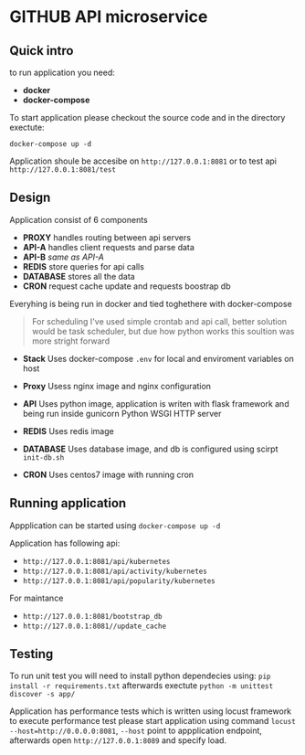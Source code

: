 # GITHUB API microservice

## Quick intro
to run application you need: 
* **docker**
* **docker-compose**

To start application please checkout the source code and in the directory exectute:
 
`docker-compose up -d`

Application shoule be accesibe on `http://127.0.0.1:8081` or to test api `http://127.0.0.1:8081/test`


## Design
Application consist of 6 components
* **PROXY** handles routing between api servers
* **API-A** handles client requests and parse data
* **API-B** *same as API-A*
* **REDIS** store queries for api calls
* **DATABASE** stores all the data
* **CRON** request cache update and requests boostrap db 

Everyhing is being run in docker and tied toghethere with docker-compose
> For scheduling I've used simple crontab and api call, better solution would be task scheduler, but due how python works this soultion was more stright forward


* **Stack**
Uses docker-compose `.env` for local and enviroment variables on host

* **Proxy**
  Usess nginx image and nginx configuration

* **API**
Uses python image, application is writen with flask framework and being run  inside gunicorn Python WSGI HTTP server

* **REDIS**
Uses redis image

* **DATABASE**
Uses database image, and db is configured using scirpt `init-db.sh`

* **CRON**
Uses centos7 image with running cron

## Running application
Appplication can be started using `docker-compose up -d`

Application has following api:
* `http://127.0.0.1:8081/api/kubernetes`
* `http://127.0.0.1:8081/api/activity/kubernetes`
* `http://127.0.0.1:8081/api/popularity/kubernetes`

For maintance
* `http://127.0.0.1:8081/bootstrap_db`
* `http://127.0.0.1:8081//update_cache`

## Testing
To run unit test you will need to install python dependecies using: `pip install -r requirements.txt` afterwards exectute `python -m unittest discover -s app/`

Application has performance tests which is written using locust framework to execute performance test please start application using command `locust --host=http://0.0.0.0:8081`, `--host` point to appplication endpoint, afterwards open `http://127.0.0.1:8089` and specify load.



